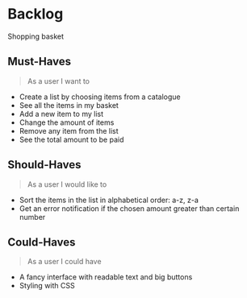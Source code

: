 # Backlog

Shopping basket

## Must-Haves

>As a user I want to

- Create a list by choosing items from a catalogue
- See all the items in my basket
- Add a new item to my list
- Change the amount of items
- Remove any item from the list
- See the total amount to be paid

## Should-Haves

> As a user I would like to

- Sort the items in the list in alphabetical order: a-z, z-a
- Get an error notification if the chosen amount greater than certain number

## Could-Haves

> As a user I could have

- A fancy interface with readable text and big buttons
- Styling with CSS
